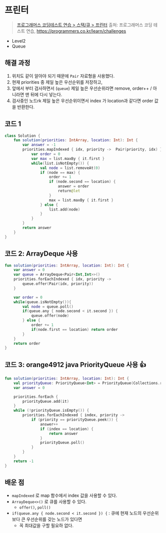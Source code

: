 # 프린터

> [프로그래머스 코딩테스트 연습 > 스택/큐 > 프린터](https://programmers.co.kr/learn/courses/30/lessons/42587)
> 출처: 프로그래머스 코딩 테스트 연습, https://programmers.co.kr/learn/challenges

- Level2
- Queue

## 해결 과정

1. 위치도 같이 알아야 되기 때문에 `Pair` 자료형을 사용했다.
2. 현재 priorities 중 제일 높은 우선순위를 저장하고,
3. 앞에서 부터 검사하면서 (`queue`) 제일 높은 우선순위라면 remove, order++ / 아니라면 맨 뒤에 다시 넣는다.
4. 검사중인 노드rk 제일 높은 우선순위이면서 index 가 location과 같다면 order 값을 반환한다.

## 코드 1

```kotlin
class Solution {
    fun solution(priorities: IntArray, location: Int): Int {
        var answer = -1
        priorities.mapIndexed { idx, priority ->  Pair(priority, idx) }.toMutableList().let { list ->
            var order = 0
            var max = list.maxBy { it.first }
            while(list.isNotEmpty()) {
                val node = list.removeAt(0)
                if (node == max) {
                    order += 1
                    if (node.second == location) {
                        answer = order
                        return@let
                    }
                    max = list.maxBy { it.first }
                } else {
                    list.add(node)
                }
            }
        }
        return answer
    }
}
```

## 코드 2: ArrayDeque 사용

```kotlin
fun solution(priorities: IntArray, location: Int): Int {
    var answer = 0
    var queue = ArrayDeque<Pair<Int,Int>>()
    priorities.forEachIndexed { idx, priority ->
        queue.offer(Pair(idx, priority))
    }

    var order = 0
    while(queue.isNotEmpty()){
        val node = queue.poll()
        if(queue.any { node.second < it.second }) {
            queue.offer(node)
        } else {
            order += 1
            if(node.first == location) return order
        }
    }
    return order
}
```

## 코드 3: orange4912 java PriorityQueue 사용 👍

```kotlin
fun solution(priorities: IntArray, location: Int): Int {
    val priorityQueue: PriorityQueue<Int> = PriorityQueue(Collections.reverseOrder())
    var answer = 0

    priorities.forEach {
        priorityQueue.add(it)
    }
    while (!priorityQueue.isEmpty()) {
        priorities.forEachIndexed { index, priority ->
            if (priority == priorityQueue.peek()) {
                answer++
                if (index == location) {
                    return answer
                }
                priorityQueue.poll()
            }
        }
    }
    return -1
}
```

## 배운 점

- `mapIndexed` 로 map 함수에서 index 값을 사용할 수 있다.
- `ArrayDeque<>()` 로 큐를 사용할 수 있다.
  - `offer()`, `poll()`
- `if(queue.any { node.second < it.second }) {` : 큐에 현재 노드의 우선순위보다 큰 우선순위를 갖는 노드가 있다면
  - 꼭 최대값을 구할 필요하 없다.
